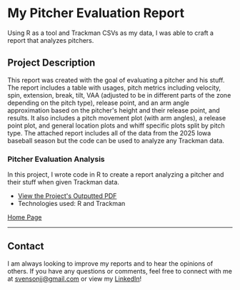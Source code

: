 # My Pitcher Evaluation Report

Using R as a tool and Trackman CSVs as my data, I was able to craft a report that analyzes pitchers.

## Project Description

This report was created with the goal of evaluating a pitcher and his stuff. The report includes a table with usages, pitch metrics including velocity, spin, extension, break, tilt, VAA (adjusted to be in different parts of the zone depending on the pitch type), release point, and an arm angle approximation based on the pitcher's height and their release point, and results. It also includes a pitch movement plot (with arm angles), a release point plot, and general location plots and whiff specific plots split by pitch type. The attached report includes all of the data from the 2025 Iowa baseball season but the code can be used to analyze any Trackman data.

### Pitcher Evaluation Analysis
In this project, I wrote code in R to create a report analyzing a pitcher and their stuff when given Trackman data.

- [View the Project's Outputted PDF](https://github.com/jjsvenson/jj-svenson-baseball-analytics/blob/e84aaf7a0340ef1fd1d0006a57a2fa0c449c9532/Iowa%202025%20Pitcher%20Evaluations.pdf)
- Technologies used: R and Trackman

[Home Page](index.md)

---

## Contact

I am always looking to improve my reports and to hear the opinions of others. If you have any questions or comments, feel free to connect with me at [svensonjj@gmail.com](mailto:svensonjj@gmail.com) or view my [LinkedIn](https://www.linkedin.com/in/john-jj-svenson/)!
